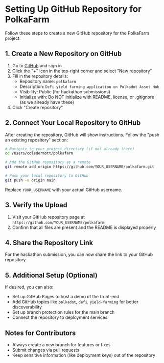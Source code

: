 # Setting Up GitHub Repository for PolkaFarm

Follow these steps to create a new GitHub repository for the PolkaFarm project:

## 1. Create a New Repository on GitHub

1. Go to [GitHub](https://github.com) and sign in
2. Click the "+" icon in the top-right corner and select "New repository"
3. Fill in the repository details:
   - Repository name: `polkafarm`
   - Description: `DeFi yield farming application on Polkadot Asset Hub`
   - Visibility: Public (for hackathon submissions)
   - Initialize with: Do NOT initialize with README, license, or .gitignore (as we already have these)
4. Click "Create repository"

## 2. Connect Your Local Repository to GitHub

After creating the repository, GitHub will show instructions. Follow the "push an existing repository" section:

```bash
# Navigate to your project directory (if not already there)
cd /Users/coledermott/polkafarm

# Add the GitHub repository as a remote
git remote add origin https://github.com/YOUR_USERNAME/polkafarm.git

# Push your local repository to GitHub
git push -u origin main
```

Replace `YOUR_USERNAME` with your actual GitHub username.

## 3. Verify the Upload

1. Visit your GitHub repository page at `https://github.com/YOUR_USERNAME/polkafarm`
2. Confirm that all files are present and the README is displayed properly

## 4. Share the Repository Link

For the hackathon submission, you can now share the link to your GitHub repository.

## 5. Additional Setup (Optional)

If desired, you can also:

- Set up GitHub Pages to host a demo of the front-end
- Add GitHub topics like `polkadot`, `defi`, `yield-farming` for better discoverability
- Set up branch protection rules for the main branch
- Connect the repository to deployment services

## Notes for Contributors

- Always create a new branch for features or fixes
- Submit changes via pull requests
- Keep sensitive information (like deployment keys) out of the repository